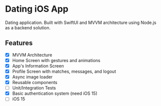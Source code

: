 # Dating iOS App

Dating application. Built with SwiftUI and MVVM architecture using Node.js as a backend solution.

## Features

- [x] MVVM Architecture
- [x] Home Screen with gestures and animations
- [x] App's Information Screen
- [x] Profile Screen with matches, messages, and logout
- [x] Async image loader
- [x] Reusable components
- [ ] Unit/Integration Tests
- [x] Basic authentication system (need iOS 15)
- [ ] iOS 15 
